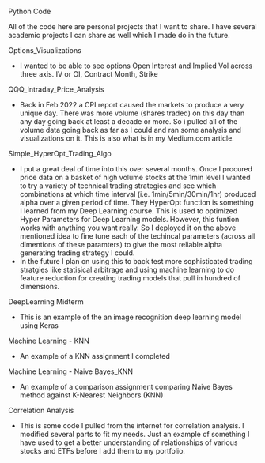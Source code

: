 Python Code

All of the code here are personal projects that I want to share. I have several academic projects I can share as well which I made do in the future.

Options_Visualizations
  - I wanted to be able to see options Open Interest and Implied Vol across three axis. IV or OI, Contract Month, Strike
  
QQQ_Intraday_Price_Analysis
  - Back in Feb 2022 a CPI report caused the markets to produce a very unique day. There was more volume (shares traded) on this day than any day going back at least a decade or more. So i pulled all of the volume data going back as far as I could and ran some analysis and visualizations on it. This is also what is in my Medium.com article.

Simple_HyperOpt_Trading_Algo
  - I put a great deal of time into this over several months. Once I procured price data on a basket of high volume stocks at the 1min level I wanted to try a variety of technical trading strategies and see which combinations at which time interval (i.e. 1min/5min/30min/1hr) produced alpha over a given period of time. They HyperOpt function is something I learned from my Deep Learning course. This is used to optimized Hyper Parameters for Deep Learning models. However, this funtion works with anything you want really. So I deployed it on the above mentioned idea to fine tune each of the techincal parameters (across all dimentions of these paramters) to give the most reliable alpha generating trading strategy I could. 
  - In the future I plan on using this to back test more sophisticated trading stratgies like statisical arbitrage and using machine learning to do feature reduction for creating trading models that pull in hundred of dimensions. 

DeepLearning Midterm
  - This is an example of the an image recognition deep learning model using Keras
  
Machine Learning - KNN
  - An example of a KNN assignment I completed
  
 Machine Learning - Naive Bayes_KNN
  - An example of a comparison assignment comparing Naive Bayes method against K-Nearest Neighbors (KNN)
  
Correlation Analysis
  - This is some code I pulled from the internet for correlation analysis. I modified several parts to fit my needs. Just an example of something I have used to get a better understanding of relationships of various stocks and ETFs before I add them to my portfolio.
